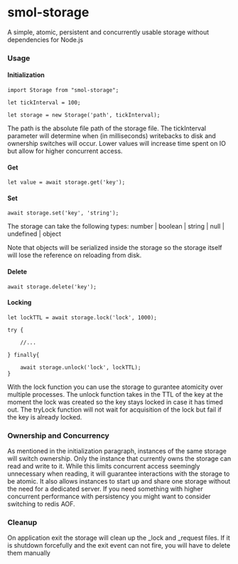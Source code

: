 # smol-storage
A simple, atomic, persistent and concurrently usable storage without dependencies for Node.js

### Usage

#### Initialization

```
import Storage from "smol-storage";

let tickInterval = 100;

let storage = new Storage('path', tickInterval);
```

The path is the absolute file path of the storage file.
The tickInterval parameter will determine when (in milliseconds) writebacks to disk and ownership switches will occur.
Lower values will increase time spent on IO but allow for higher concurrent access.

#### Get

```
let value = await storage.get('key');
```

#### Set

```
await storage.set('key', 'string');
```

The storage can take the following types:
number | boolean | string | null | undefined | object

Note that objects will be serialized inside the storage so the storage itself will lose the reference on reloading from disk.

#### Delete

```
await storage.delete('key');
```

#### Locking

```
let lockTTL = await storage.lock('lock', 1000);

try {

    //...

} finally{

    await storage.unlock('lock', lockTTL);
}
```

With the lock function you can use the storage to gurantee atomicity over multiple processes.
The unlock function takes in the TTL of the key at the moment the lock was created so the key stays locked in case it has timed out.
The tryLock function will not wait for acquisition of the lock but fail if the key is already locked.

### Ownership and Concurrency

As mentioned in the initialization paragraph, instances of the same storage will switch ownership.
Only the instance that currently owns the storage can read and write to it.
While this limits concurrent access seemingly unnecessary when reading, it will guarantee interactions with the storage to be atomic.
It also allows instances to start up and share one storage without the need for a dedicated server.
If you need something with higher concurrent performance with persistency you might want to consider switching to redis AOF.

### Cleanup

On application exit the storage will clean up the _lock and _request files.
If it is shutdown forcefully and the exit event can not fire, you will have to delete them manually